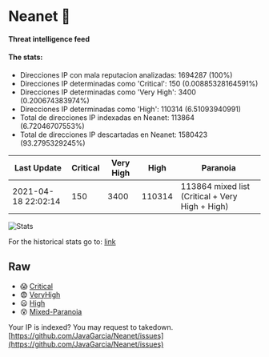 # Neanet :hocho:
#### Threat intelligence feed
#### The stats:

- Direcciones IP con mala reputacion analizadas: 1694287 (100%)
- Direcciones IP determinadas como 'Critical':  150 (0.00885328164591%)
- Direcciones IP determinadas como 'Very High':  3400 (0.200674383974%)
- Direcciones IP determinadas como 'High':  110314 (6.51093940991)
- Total de direcciones IP indexadas en Neanet:  113864 (6.72046707553%)
- Total de direcciones IP descartadas en Neanet:  1580423 (93.2795329245%)

| Last Update | Critical | Very High | High | Paranoia |
| --- | --- | --- | --- | --- |
| 2021-04-18 22:02:14 | 150 | 3400 | 110314 | 113864 mixed list (Critical + Very High + High)|

![Stats](https://docs.google.com/spreadsheets/d/e/2PACX-1vSnaNMIXVabIpDJjufMlzH7poXnshF3mgd8Is1g9ytUEzVsP5my4Trn8f-xkoLLQ38xpL3HtmUexLo6/pubchart?oid=501124687&format=image)

For the historical stats go to: [link](/stats.csv)
## Raw
- :scream: [Critical](https://raw.githubusercontent.com/JavaGarcia/Neanet/master/blacklists/neanet_critical.txt)
- :fearful: [VeryHigh](https://raw.githubusercontent.com/JavaGarcia/Neanet/master/blacklists/neanet_veryHigh.txtt)
- :frowning: [High](https://raw.githubusercontent.com/JavaGarcia/Neanet/master/blacklists/neanet_high.txt)
- :dizzy_face: [Mixed-Paranoia](https://raw.githubusercontent.com/JavaGarcia/Neanet/master/blacklists/neanet_all.txt)


Your IP is indexed? You may request to takedown. [https://github.com/JavaGarcia/Neanet/issues](https://github.com/JavaGarcia/Neanet/issues)


























































































































































































































































































































































































































































































































































































































































































































































































































































































































































































































































































































































































































































































































































































































































































































































































































































































































































































































































































































































































































































































































































































































































































































































































































































































































































































































































































































































































































































































































































































































































































































































































































































































































































































































































































































































































































































































































































































































































































































































































































































































































































































































































































































































































































































































































































































































































































































































































































































































































































































































































































































































































































































































































































































































































































































































































































































































































































































































































































































